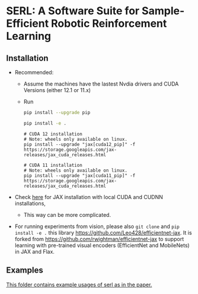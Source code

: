 # SERL: A Software Suite for Sample-Efficient Robotic Reinforcement Learning

## Installation

- Recommended:

    - Assume the machines have the lastest Nvdia drivers and CUDA Versions (either 12.1 or 11.x)
    - Run
        ```bash
        pip install --upgrade pip

        pip install -e .
        ```

        ```
        # CUDA 12 installation
        # Note: wheels only available on linux.
        pip install --upgrade "jax[cuda12_pip]" -f https://storage.googleapis.com/jax-releases/jax_cuda_releases.html

        # CUDA 11 installation
        # Note: wheels only available on linux.
        pip install --upgrade "jax[cuda11_pip]" -f https://storage.googleapis.com/jax-releases/jax_cuda_releases.html
        ```

- Check [here](https://github.com/google/jax#installation) for JAX installation with local CUDA and CUDNN installations,
    - This way can be more complicated.
 
- For running experiments from vision, please also `git clone` and `pip install -e .` this library https://github.com/Leo428/efficientnet-jax. It is forked from https://github.com/rwightman/efficientnet-jax to support learning with pre-trained visual encoders (EfficientNet and MobileNets) in JAX and Flax.

## Examples

[This folder contains example usages of serl as in the paper.](serl_examples/)


